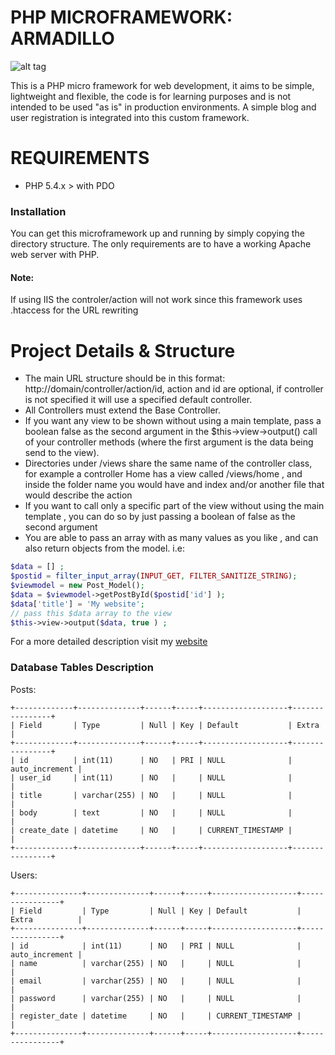 # PHP MICROFRAMEWORK: ARMADILLO

![alt tag](http://juancadima.com/wp-content/uploads/armadillo.jpg)

This is a PHP micro framework for web development, it aims to be simple, lightweight and flexible, the code is for learning purposes and is not intended to be used "as is" in production environments.
A simple blog and user registration is integrated into this custom framework.

# REQUIREMENTS
- PHP 5.4.x > with PDO


### Installation
You can get this microframework up and running by simply copying the directory structure.
The only requirements are to have a working Apache web server with PHP.
#### Note: 
If using IIS the controler/action will not work since this framework uses .htaccess for the URL rewriting

# Project Details & Structure
- The main URL structure should be in this format: http://domain/controller/action/id, action and id are optional, if controller is not specified it will use a specified default controller.
- All Controllers must extend the Base Controller.
- If you want any view to be shown without using a main template, pass a boolean false as the second argument in the $this->view->output() call of your controller methods (where the first argument is the data being send to the view).
- Directories under /views share the same name of the controller class, for example a controller Home has a view called /views/home , and inside the folder name you would have and index and/or another file that would describe the action
- If you want to call only a specific part of the view without using the main template , you can do so by just passing a boolean of false as the second argument 
- You are able to pass an array with as many values as you like , and can also return objects from the model. i.e: 
```php
$data = [] ;
$postid = filter_input_array(INPUT_GET, FILTER_SANITIZE_STRING);
$viewmodel = new Post_Model();
$data = $viewmodel->getPostById($postid['id'] );
$data['title'] = 'My website';
// pass this $data array to the view
$this->view->output($data, true ) ;
```



For a more detailed description visit my
[website](http://juancadima.com/creating-custom-php-mvc-framework-part-1/)


### Database Tables Description
Posts:
```mysql
+-------------+--------------+------+-----+-------------------+----------------+
| Field       | Type         | Null | Key | Default           | Extra          |
+-------------+--------------+------+-----+-------------------+----------------+
| id          | int(11)      | NO   | PRI | NULL              | auto_increment |
| user_id     | int(11)      | NO   |     | NULL              |                |
| title       | varchar(255) | NO   |     | NULL              |                |
| body        | text         | NO   |     | NULL              |                |
| create_date | datetime     | NO   |     | CURRENT_TIMESTAMP |                |
+-------------+--------------+------+-----+-------------------+----------------+
```

Users:
```mysql
+---------------+--------------+------+-----+-------------------+----------------+
| Field         | Type         | Null | Key | Default           | Extra          |
+---------------+--------------+------+-----+-------------------+----------------+
| id            | int(11)      | NO   | PRI | NULL              | auto_increment |
| name          | varchar(255) | NO   |     | NULL              |                |
| email         | varchar(255) | NO   |     | NULL              |                |
| password      | varchar(255) | NO   |     | NULL              |                |
| register_date | datetime     | NO   |     | CURRENT_TIMESTAMP |                |
+---------------+--------------+------+-----+-------------------+----------------+
```








